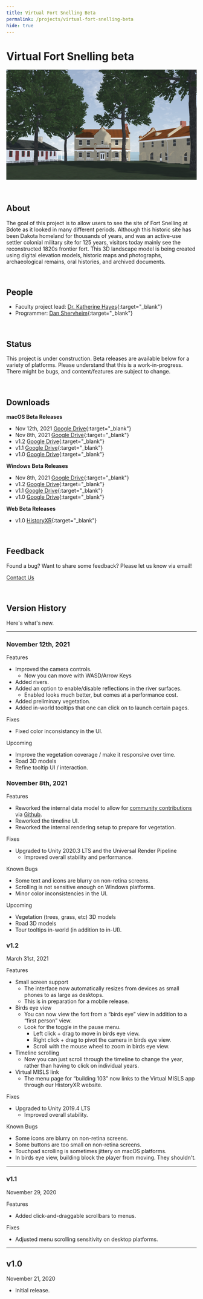 ```yaml
---
title: Virtual Fort Snelling Beta
permalink: /projects/virtual-fort-snelling-beta
hide: true
---
```


# Virtual Fort Snelling <span class="badge badge-gray">beta</span>

![commanders house](/assets/img/virtual-fort-snelling/commanders-house-cropped.png)

<br/>

## About

The goal of this project is to allow users to see the site of Fort Snelling at Bdote as it looked in many different periods. Although this historic site has been Dakota homeland for thousands of years, and was an active-use settler colonial military site for 125 years, visitors today mainly see the reconstructed 1820s frontier fort. This 3D landscape model is being created using digital elevation models, historic maps and photographs, archaeological remains, oral histories, and archived documents.

<br/>

## People

- Faculty project lead: [Dr. Katherine Hayes](https://cla.umn.edu/about/directory/profile/kathayes){:target="_blank"}
- Programmer: [Dan Shervheim](https://danielshervheim.com){:target="_blank"}

<br/>

## Status

This project is under construction. Beta releases are available below for a variety of platforms. Please understand that this is a work-in-progress. There might be bugs, and content/features are subject to change.

<br/>

## Downloads

**macOS Beta Releases**

- <span class="badge badge-blue">Nov 12th, 2021</span> [Google Drive](https://drive.google.com/file/d/1XXTr0ITvitN-HMVbHlr5x7n_LHyIavKB/view?usp=sharing){:target="_blank"}
- <span class="badge badge-gray">Nov 8th, 2021</span> [Google Drive](https://drive.google.com/file/d/1jajtiGJtGuTASSVLAwFgyhZRCtBRbn8j/view?usp=sharing){:target="_blank"}
- <span class="badge badge-gray">v1.2</span> [Google Drive](https://drive.google.com/file/d/1FQJMOL-Riitxqau2lPNtAl27oI1ZcmR5/view?usp=sharing){:target="_blank"}
- <span class="badge badge-gray">v1.1</span> [Google Drive](https://drive.google.com/file/d/1mjJrSPAXbWI6WrEXQhKjKin_5s7Z3EP7/view?usp=sharing){:target="_blank"}
- <span class="badge badge-gray">v1.0</span> [Google Drive](https://drive.google.com/file/d/1jwzM2dRhmhLbjkLbQuiTCPIqu6kTDd8c/view?usp=sharing){:target="_blank"}

**Windows Beta Releases**

- <span class="badge badge-gray">Nov 8th, 2021</span> [Google Drive](https://drive.google.com/file/d/19nZoKCIjU77vqF42c4auFpr91R7TTTZh/view?usp=sharing){:target="_blank"}
- <span class="badge badge-gray">v1.2</span> [Google Drive](https://drive.google.com/file/d/1ATOEzaz_anJ1eNBS7Lz3KUWpsiYuTyLZ/view?usp=sharing){:target="_blank"}
- <span class="badge badge-gray">v1.1</span> [Google Drive](https://drive.google.com/file/d/1mfNAqyDsjYkFihs2QJ4XqV0AuRxAOnjn/view?usp=sharing){:target="_blank"}
- <span class="badge badge-gray">v1.0</span> [Google Drive](https://drive.google.com/file/d/19zgNdxXbUTcmxIre9TFKjgmfJvcVF58o/view){:target="_blank"}

**Web Beta Releases**

- <span class="badge badge-gray">v1.0</span> [HistoryXR](/projects/virtual-fort-snelling/player){:target="_blank"}

<br/>

## Feedback

Found a bug? Want to share some feedback? Please let us know via email!

<a href="mailto:sherv029+vfs@umn.edu?subject=Virtual Fort Snelling Feedback">Contact Us</a>

<br/>


## Version History

Here's what's new.

---

### November 12th, 2021

<span class="badge badge-blue">Features</span>
- Improved the camera controls.
    - Now you can move with WASD/Arrow Keys
- Added rivers.
- Added an option to enable/disable reflections in the river surfaces.
    - Enabled looks much better, but comes at a performance cost.
- Added preliminary vegetation.
- Added in-world tooltips that one can click on to launch certain pages.

<span class="badge badge-green">Fixes</span>
- Fixed color inconsistancy in the UI.

<span class="badge badge-gray">Upcoming</span>
- Improve the vegetation coverage / make it responsive over time.
- Road 3D models
- Refine tooltip UI / interaction.

### November 8th, 2021

<span class="badge badge-blue">Features</span>
- Reworked the internal data model to allow for [community contributions](http://umn-latis.github.io/virtual-fort-snelling-documentation/) via [Github](https://github.com/UMN-LATIS/virtual-fort-snelling-data).
- Reworked the timeline UI.
- Reworked the internal rendering setup to prepare for vegetation.

<span class="badge badge-green">Fixes</span>
- Upgraded to Unity 2020.3 LTS and the Universal Render Pipeline
    - Improved overall stability and performance.

<span class="badge badge-red">Known Bugs</span>
- Some text and icons are blurry on non-retina screens.
- Scrolling is not sensitive enough on Windows platforms.
- Minor color inconsistencies in the UI.

<span class="badge badge-gray">Upcoming</span>
- Vegetation (trees, grass, etc) 3D models
- Road 3D models
- Tour tooltips in-world (in addition to in-UI).

### v1.2

March 31st, 2021

<span class="badge badge-blue">Features</span>
- Small screen support
    - The interface now automatically resizes from devices as small phones to as large as desktops.
    - This is in preparation for a mobile release.
- Birds eye view
    - You can now view the fort from a “birds eye” view in addition to a “first person” view.
    - Look for the toggle in the pause menu.
        - Left click + drag to move in birds eye view.
        - Right click + drag to pivot the camera in birds eye view.
        - Scroll with the mouse wheel to zoom in birds eye view.
- Timeline scrolling
    - Now you can just scroll through the timeline to change the year, rather than having to click on individual years.
- Virtual MISLS link
    - The menu page for “building 103” now links to the Virtual MISLS app through our HistoryXR website.

<span class="badge badge-green">Fixes</span>
-  Upgraded to Unity 2019.4 LTS
    - Improved overall stability.

<span class="badge badge-red">Known Bugs</span>
- Some icons are blurry on non-retina screens.
- Some buttons are too small on non-retina screens.
- Touchpad scrolling is sometimes jittery on macOS platforms.
- In birds eye view, building block the player from moving. They shouldn't.

---

### v1.1

November 29, 2020

<span class="badge badge-blue">Features</span>
- Added click-and-draggable scrollbars to menus.

<span class="badge badge-green">Fixes</span>
- Adjusted menu scrolling sensitivity on desktop platforms.

---

## v1.0

November 21, 2020

- Initial release.

<br/>